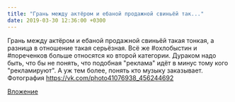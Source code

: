 ```yaml
---
title: "Грань между актёром и ебаной продажной свиньёй так..."
date: 2019-03-30 12:36:00 +0300
---
```


Грань между актёром и ебаной продажной свиньёй такая тонкая, а разница в отношение такая серьёзная. Всё же #охлобыстин и #пореченков больше относятся ко второй категории. Дураком надо быть, что бы не понять, что подобная "реклама" идёт в минус тому кого "рекламируют". А уж тем более, понять кто музыку заказывает.
Фотография
https://vk.com/photo41076938_456244692

[Вложение](https://vk.com/photo41076938_456244692)
